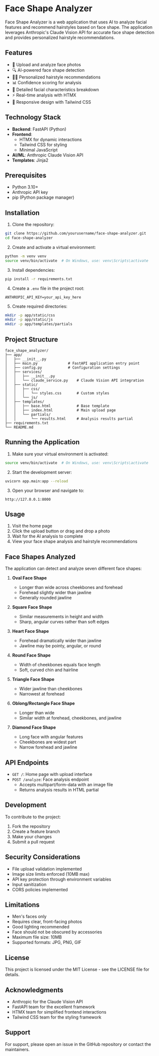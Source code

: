 # Face Shape Analyzer

Face Shape Analyzer is a web application that uses AI to analyze facial features and recommend hairstyles based on face shape. The application leverages Anthropic's Claude Vision API for accurate face shape detection and provides personalized hairstyle recommendations.

## Features

- 📸 Upload and analyze face photos
- 🔍 AI-powered face shape detection
- 💇‍♂️ Personalized hairstyle recommendations
- 📊 Confidence scoring for analysis
- 🎯 Detailed facial characteristics breakdown
- ⚡ Real-time analysis with HTMX
- 📱 Responsive design with Tailwind CSS

## Technology Stack

- **Backend**: FastAPI (Python)
- **Frontend**:
  - HTMX for dynamic interactions
  - Tailwind CSS for styling
  - Minimal JavaScript
- **AI/ML**: Anthropic Claude Vision API
- **Templates**: Jinja2

## Prerequisites

- Python 3.10+
- Anthropic API key
- pip (Python package manager)

## Installation

1. Clone the repository:
```bash
git clone https://github.com/yourusername/face-shape-analyzer.git
cd face-shape-analyzer
```

2. Create and activate a virtual environment:
```bash
python -m venv venv
source venv/bin/activate  # On Windows, use: venv\Scripts\activate
```

3. Install dependencies:
```bash
pip install -r requirements.txt
```

4. Create a `.env` file in the project root:
```env
ANTHROPIC_API_KEY=your_api_key_here
```

5. Create required directories:
```bash
mkdir -p app/static/css
mkdir -p app/static/js
mkdir -p app/templates/partials
```

## Project Structure

```
face_shape_analyzer/
├── app/
│   ├── __init__.py
│   ├── main.py              # FastAPI application entry point
│   ├── config.py            # Configuration settings
│   ├── services/
│   │   ├── __init__.py
│   │   └── claude_service.py    # Claude Vision API integration
│   ├── static/
│   │   ├── css/
│   │   │   └── styles.css       # Custom styles
│   │   └── js/
│   ├── templates/
│   │   ├── base.html            # Base template
│   │   ├── index.html           # Main upload page
│   │   └── partials/
│   │       └── results.html     # Analysis results partial
├── requirements.txt
└── README.md
```

## Running the Application

1. Make sure your virtual environment is activated:
```bash
source venv/bin/activate  # On Windows, use: venv\Scripts\activate
```

2. Start the development server:
```bash
uvicorn app.main:app --reload
```

3. Open your browser and navigate to:
```
http://127.0.0.1:8000
```

## Usage

1. Visit the home page
2. Click the upload button or drag and drop a photo
3. Wait for the AI analysis to complete
4. View your face shape analysis and hairstyle recommendations

## Face Shapes Analyzed

The application can detect and analyze seven different face shapes:

1. **Oval Face Shape**
   - Longer than wide across cheekbones and forehead
   - Forehead slightly wider than jawline
   - Generally rounded jawline

2. **Square Face Shape**
   - Similar measurements in height and width
   - Sharp, angular curves rather than soft edges

3. **Heart Face Shape**
   - Forehead dramatically wider than jawline
   - Jawline may be pointy, angular, or round

4. **Round Face Shape**
   - Width of cheekbones equals face length
   - Soft, curved chin and hairline

5. **Triangle Face Shape**
   - Wider jawline than cheekbones
   - Narrowest at forehead

6. **Oblong/Rectangle Face Shape**
   - Longer than wide
   - Similar width at forehead, cheekbones, and jawline

7. **Diamond Face Shape**
   - Long face with angular features
   - Cheekbones are widest part
   - Narrow forehead and jawline

## API Endpoints

- `GET /`: Home page with upload interface
- `POST /analyze`: Face analysis endpoint
  - Accepts multipart/form-data with an image file
  - Returns analysis results in HTML partial

## Development

To contribute to the project:

1. Fork the repository
2. Create a feature branch
3. Make your changes
4. Submit a pull request

## Security Considerations

- File upload validation implemented
- Image size limits enforced (10MB max)
- API key protection through environment variables
- Input sanitization
- CORS policies implemented

## Limitations

- Men's faces only
- Requires clear, front-facing photos
- Good lighting recommended
- Face should not be obscured by accessories
- Maximum file size: 10MB
- Supported formats: JPG, PNG, GIF

## License

This project is licensed under the MIT License - see the LICENSE file for details.

## Acknowledgments

- Anthropic for the Claude Vision API
- FastAPI team for the excellent framework
- HTMX team for simplified frontend interactions
- Tailwind CSS team for the styling framework

## Support

For support, please open an issue in the GitHub repository or contact the maintainers.
